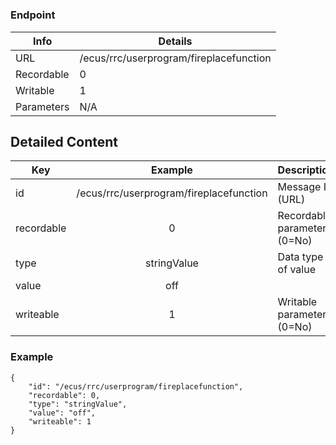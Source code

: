 # 



### Endpoint

| Info  | Details |
| ------------- | ------------- |
| URL   | /ecus/rrc/userprogram/fireplacefunction   |
| Recordable   | 0   |
| Writable   | 1   |
| Parameters  | N/A  |

## Detailed Content

|  Key  | Example | Description |
| ------------- | :------: | ------------------------------ |
|  id | /ecus/rrc/userprogram/fireplacefunction | Message ID (URL) |
|  recordable | 0 | Recordable parameter (0=No) |
|  type | stringValue | Data type of value |
|  value | off |  |
|  writeable | 1 | Writable parameter (0=No) |

### Example
```
{
    "id": "/ecus/rrc/userprogram/fireplacefunction",
    "recordable": 0,
    "type": "stringValue",
    "value": "off",
    "writeable": 1
}
```
